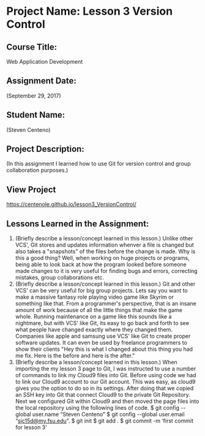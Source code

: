 # Project Name:  Lesson 3 Version Control


## Course Title:
Web Application Development

## Assignment Date:  
(September 29, 2017)

## Student Name:  
(Steven Centeno)

## Project Description:
(In this assignment I learned how to use Git for version control and group collaboration purposes.)

## View Project
https://centenole.github.io/lesson3_VersionControl/

## Lessons Learned in the Assignment:
1. (Briefly describe a lesson/concept learned in this lesson.)
Unlike other VCS', Git stores and updates information whenver a file is changed but also takes a "snapshots" of the files before the change is made. Why is this a good thing? Well, when working on huge projects or programs, being able to look back at how the program looked before someone made changes to it is very useful for finding bugs and errors, correcting mistakes, group collaborations etc.
2. (Briefly describe a lesson/concept learned in this lesson.)
Git and other VCS' can be very useful for big group projects. Lets say you want to make a massive fantasy role playing video game like Skyrim or something like that. From a programmer's perspective, that is an insane amount of work because of all the little things that make the game whole. Running maintenance on a game like this sounds like a nightmare, but with VCS' like Git, its easy to go back and forth to see what people have changed exactly where they changed them. Companies like apple and samsung use VCS' like Git to create proper software updates. It can even be used by freelance programmers to show their clients "Hey this is what I changed about this thing you had me fix. Here is the before and here is the after."
3. (Briefly describe a lesson/concept learned in this lesson.)
When importing the my lesson 3 page to Git, I was instructed to use a number of commands to link my Cloud9 files into Git. Before using code we had to link our Cloud9 account to our Git account. This was easy, as cloud9 gives you the option to do so in its settings. After doing that we copied an SSH key into Git that connect Cloud9 to the private Git Repository. Next we configured Git within Cloud9 and then moved the page files into the local repository using the following lines of code. 
$ git config --global user.name “Steven Centeno” 
$ git config --global user.email “sjc15d@my.fsu.edu”. 
$ git init 
$ git add . 
$ git commit -m ‘first commit for lesson 3’

